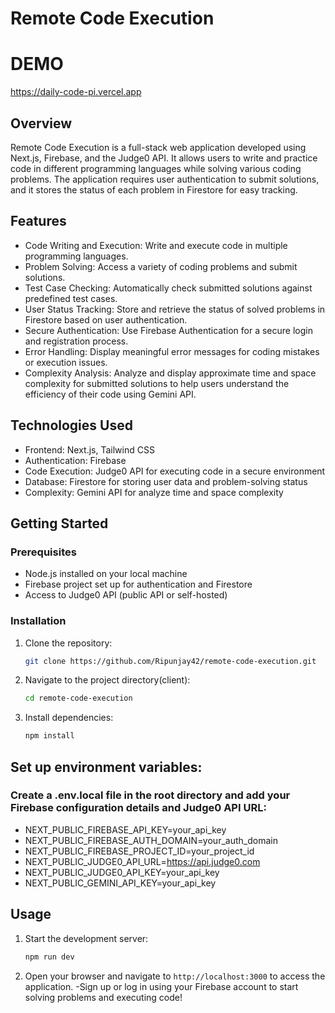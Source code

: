 # Remote Code Execution

# DEMO
https://daily-code-pi.vercel.app

## Overview
Remote Code Execution is a full-stack web application developed using Next.js, Firebase, and the Judge0 API. It allows users to write and practice code in different programming languages while solving various coding problems. The application requires user authentication to submit solutions, and it stores the status of each problem in Firestore for easy tracking.

## Features
- Code Writing and Execution: Write and execute code in multiple programming languages.
- Problem Solving: Access a variety of coding problems and submit solutions.
- Test Case Checking: Automatically check submitted solutions against predefined test cases.
- User Status Tracking: Store and retrieve the status of solved problems in Firestore based on user authentication.
- Secure Authentication: Use Firebase Authentication for a secure login and registration process.
- Error Handling: Display meaningful error messages for coding mistakes or execution issues.
- Complexity Analysis: Analyze and display approximate time and space complexity for submitted solutions to help users understand the efficiency of their code using Gemini API.


## Technologies Used
- Frontend: Next.js, Tailwind CSS
- Authentication: Firebase
- Code Execution: Judge0 API for executing code in a secure environment
- Database: Firestore for storing user data and problem-solving status
- Complexity: Gemini API for analyze time and space complexity

## Getting Started
### Prerequisites
- Node.js installed on your local machine
- Firebase project set up for authentication and Firestore
- Access to Judge0 API (public API or self-hosted)

### Installation
1. Clone the repository: 
   ```bash
   git clone https://github.com/Ripunjay42/remote-code-execution.git

2. Navigate to the project directory(client):

   ```bash
   cd remote-code-execution
   ```

3. Install dependencies:

   ```bash
   npm install
   ```

## Set up environment variables: 
  ### Create a .env.local file in the root directory and add your Firebase configuration details and Judge0 API URL:
  - NEXT_PUBLIC_FIREBASE_API_KEY=your_api_key
  - NEXT_PUBLIC_FIREBASE_AUTH_DOMAIN=your_auth_domain
  - NEXT_PUBLIC_FIREBASE_PROJECT_ID=your_project_id
  - NEXT_PUBLIC_JUDGE0_API_URL=https://api.judge0.com
  - NEXT_PUBLIC_JUDGE0_API_KEY=your_api_key
  - NEXT_PUBLIC_GEMINI_API_KEY=your_api_key


## Usage

1. Start the development server:

   ```bash
   npm run dev
   ```

2. Open your browser and navigate to `http://localhost:3000` to access the application.
  -Sign up or log in using your Firebase account to start solving problems and executing code!
